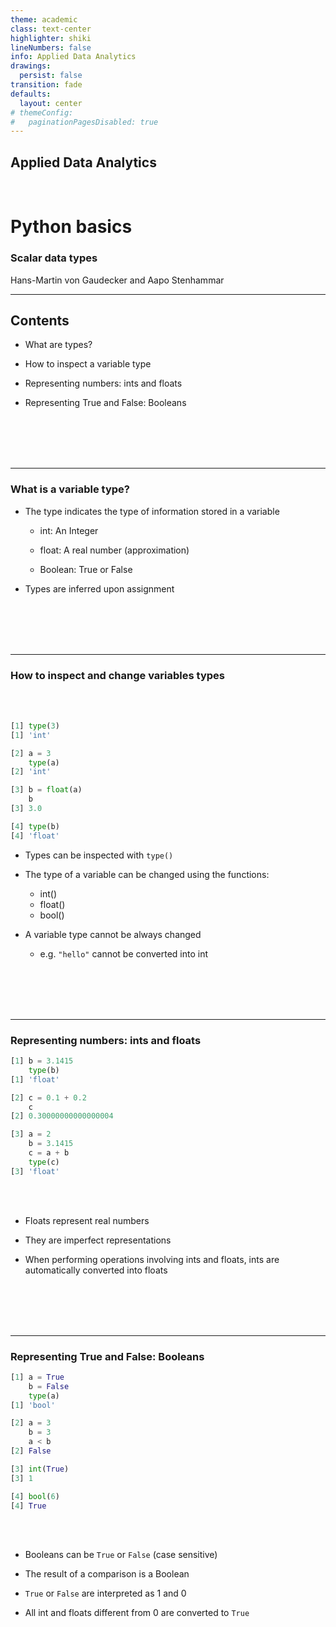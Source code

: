 ```yaml
---
theme: academic
class: text-center
highlighter: shiki
lineNumbers: false
info: Applied Data Analytics
drawings:
  persist: false
transition: fade
defaults:
  layout: center
# themeConfig:
#   paginationPagesDisabled: true
---
```


## Applied Data Analytics

<br>

# Python basics

### Scalar data types

Hans-Martin von Gaudecker and Aapo Stenhammar

---

## Contents

- What are types?

- How to inspect a variable type

- Representing numbers: ints and floats

- Representing True and False: Booleans

<br/>
<br/>
<br/>
<br/>

---

### What is a variable type?

- The type indicates the type of information stored in a variable

  - int: An Integer

  - float: A real number (approximation)

  - Boolean: True or False

- Types are inferred upon assignment

<br/>
<br/>
<br/>
<br/>

---

### How to inspect and change variables types

<div class="flex gap-6">
<div>
<br>
<br>

```python
[1] type(3)
[1] 'int'

[2] a = 3
    type(a)
[2] 'int'

[3] b = float(a)
    b
[3] 3.0

[4] type(b)
[4] 'float'
```
</div>
<div>

- Types can be inspected with `type()`

- The type of a variable can be changed using the functions:

  - int()
  - float()
  - bool()

- A variable type cannot be always changed

  - e.g. `"hello"` cannot be converted into int

<br/>
<br/>
<br/>
<br/>

</div>
</div>

---

### Representing numbers: ints and floats

<div class="flex gap-6">
<div>

```python
[1] b = 3.1415
    type(b)
[1] 'float'

[2] c = 0.1 + 0.2
    c
[2] 0.30000000000000004

[3] a = 2
    b = 3.1415
    c = a + b
    type(c)
[3] 'float'
```
</div>
<div>

  <br>
  <br>


- Floats represent real numbers

- They are imperfect representations

- When performing operations involving ints and floats, ints are automatically converted
  into floats
<br/>
<br/>
<br/>
<br/>

</div>
</div>

---

### Representing True and False: Booleans

<div class="flex gap-8">
<div>

```python
[1] a = True
    b = False
    type(a)
[1] 'bool'

[2] a = 3
    b = 3
    a < b
[2] False

[3] int(True)
[3] 1

[4] bool(6)
[4] True
```

</div>
<div>
<br>
<br>

- Booleans can be `True` or `False` (case sensitive)

- The result of a comparison is a Boolean

- `True` or `False` are interpreted as 1 and 0

- All int and floats different from 0 are converted to `True`

<br/>
<br/>
<br/>
<br/>

</div>
</div>

